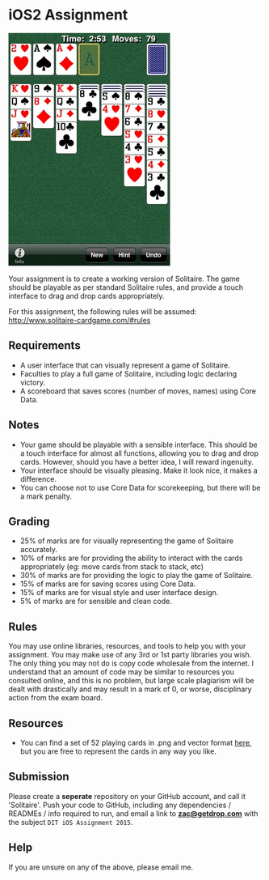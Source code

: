 iOS2 Assignment
=====================

![solitaire](solitaire_full.jpg)

Your assignment is to create a working version of Solitaire. The game should be playable as per standard Solitaire rules, and provide a touch interface to drag and drop cards appropriately.

For this assignment, the following rules will be assumed:
http://www.solitaire-cardgame.com/#rules

Requirements
--------------------

- A user interface that can visually represent a game of Solitaire.
- Faculties to play a full game of Solitaire, including logic declaring victory.
- A scoreboard that saves scores (number of moves, names) using Core Data.

Notes
-------------------

- Your game should be playable with a sensible interface. This should be a touch interface for almost all functions, allowing you to drag and drop cards. However, should you have a better idea, I will reward ingenuity.
- Your interface should be visually pleasing. Make it look nice, it makes a difference.
- You can choose not to use Core Data for scorekeeping, but there will be a mark penalty.

Grading
------------------

- 25% of marks are for visually representing the game of Solitaire accurately.
- 10% of marks are for providing the ability to interact with the cards appropriately (eg: move cards from stack to stack, etc)
- 30% of marks are for providing the logic to play the game of Solitaire.
- 15% of marks are for saving scores using Core Data.
- 15% of marks are for visual style and user interface design.
- 5% of marks are for sensible and clean code.

Rules
--------

You may use online libraries, resources, and tools to help you with your assignment. You may make use of any 3rd or 1st party libraries you wish. The only thing you may not do is copy code wholesale from the internet. I understand that an amount of code may be similar to resources you consulted online, and this is no problem, but large scale plagiarism will be dealt with drastically and may result in a mark of 0, or worse, disciplinary action from the exam board.

Resources
------------------
- You can find a set of 52 playing cards in .png and vector format [here](http://code.google.com/p/vector-playing-cards/), but you are free to represent the cards in any way you like.

Submission
--------

Please create a **seperate** repository on your GitHub account, and call it 'Solitaire'. Push your code to GitHub, including any dependencies / READMEs / info required to run, and email a link to **zac@getdrop.com** with the subject `DIT iOS Assignment 2015`.

Help
--------
If you are unsure on any of the above, please email me.
